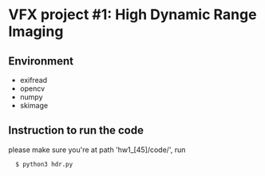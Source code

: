 # VFX project #1: High Dynamic Range Imaging

## Environment
 - exifread
 - opencv
 - numpy
 - skimage

## Instruction to run the code
please make sure you're at path 'hw1_[45]/code/', run 
```
  $ python3 hdr.py 
```
